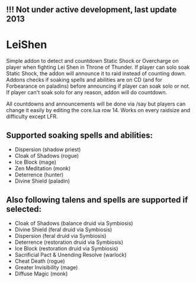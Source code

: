 ## !!! Not under active development, last update **2013**

# LeiShen

Simple addon to detect and countdown Static Shock or Overcharge on player when fighting Lei Shen in Throne of Thunder. If player can solo soak Static Shock, the addon will announce it to raid instead of counting down. Addons checks if soaking spells and abilities are on CD (and for Forbearance on paladins) before announcing if player can soak solo or not. If player can't soak solo for any reason, addon will do countdown.

All countdowns and announcements will be done via /say but players can change it easily by editing the core.lua row 14. Works on every raidsize and difficulty except LFR.

## Supported soaking spells and abilities:
* Dispersion (shadow priest)
* Cloak of Shadows (rogue)
* Ice Block (mage)
* Zen Meditation (monk)
* Deterrence (hunter)
* Divine Shield (paladin)

## Also following talens and spells are supported if selected:

* Cloak of Shadows (balance druid via Symbiosis)
* Divine Shield (feral druid via Symbiosis)
* Dispersion (feral druid via Symbiosis)
* Deterrence (restoration druid via Symbiosis)
* Ice Block (restoration druid via Symbiosis)
* Sacrificial Pact & Unending Resolve (warlock)
* Cheat Death (rogue)
* Greater Invisibility (mage)
* Diffuse Magic (monk)